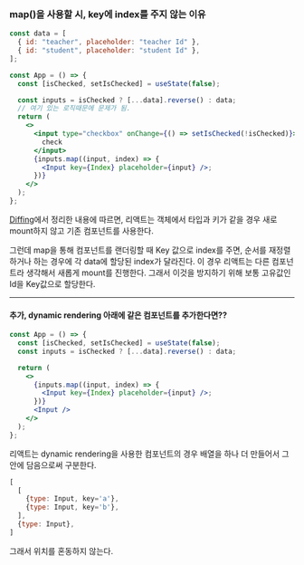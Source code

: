 ### map()을 사용할 시, key에 index를 주지 않는 이유

```jsx
const data = [
  { id: "teacher", placeholder: "teacher Id" },
  { id: "student", placeholder: "student Id" },
];

const App = () => {
  const [isChecked, setIsChecked] = useState(false);

  const inputs = isChecked ? [...data].reverse() : data;
  // 여기 있는 로직때문에 문제가 됨.
  return (
    <>
      <input type="checkbox" onChange={() => setIsChecked(!isChecked)}>
        check
      </input>
      {inputs.map((input, index) => {
        <Input key={Index} placeholder={input} />;
      })}
    </>
  );
};
```

[Diffing](./Diffing.md)에서 정리한 내용에 따르면, 리액트는 객체에서 타입과 키가 같을 경우 새로 mount하지 않고 기존 컴포넌트를 사용한다.

그런데 map을 통해 컴포넌트를 랜더링할 때 Key 값으로 index를 주면, 순서를 재정렬하거나 하는 경우에 각 data에 할당된 index가 달라진다.
이 경우 리액트는 다른 컴포넌트라 생각해서 새롭게 mount를 진행한다. 그래서 이것을 방지하기 위해 보통 고유값인 Id을 Key값으로 할당한다.

---

#### 추가, dynamic rendering 아래에 같은 컴포넌트를 추가한다면??

```jsx
const App = () => {
  const [isChecked, setIsChecked] = useState(false);
  const inputs = isChecked ? [...data].reverse() : data;

  return (
    <>
      {inputs.map((input, index) => {
        <Input key={Index} placeholder={input} />;
      })}
      <Input />
    </>
  );
};
```

리액트는 dynamic rendering을 사용한 컴포넌트의 경우 배열을 하나 더 만들어서 그안에 담음으로써 구분한다.

```js
[
  [
    {type: Input, key='a'},
    {type: Input, key='b'},
  ],
  {type: Input},
]
```

그래서 위치를 혼동하지 않는다.
